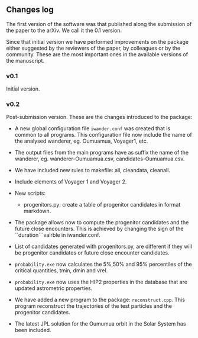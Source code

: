 
Changes log
-----------

The first version of the software was that published along the
submission of the paper to the arXiv. We call it the 0.1 version.

Since that initial version we have performed improvements on the
package either suggested by the reviewers of the paper, by colleagues
or by the community.  These are the most important
ones in the available versions of the manuscript.

### v0.1


Initial version.

### v0.2

Post-submission version.  These are the changes introduced to the
package:

* A new global configuration file ``iwander.conf`` was created that is
  common to all programs.  This configuration file now include the
  name of the analysed wanderer, eg. Oumuamua, Voyager1, etc.

* The output files from the main programs have as suffix the name of
  the wanderer, eg. wanderer-Oumuamua.csv, candidates-Oumuamua.csv.

* We have included new rules to makefile: all, cleandata, cleanall.

* Include elements of Voyager 1 and Voyager 2.

* New  scripts: 
  
  * progenitors.py: create a table of progenitor candidates in format
    markdown.

* The package allows now to compute the progenitor candidates and the
  future close encounters.  This is achieved by changing the sign of
  the ``duration```vairble in iwander.conf.

* List of candidates generated with progenitors.py, are different if
  they will be progenitor candidates or future close encounter
  candidates.

* ``probability.exe`` now calculates the 5%,50% and 95% percentiles of
  the critical quantities, tmin, dmin and vrel.

* ``probability.exe`` now uses the HIP2 properties in the database
  that are updated astrometric properties.

* We have added a new program to the package: ``reconstruct.cpp``.
  This program reconstruct the trajectories of the test particles and
  the progenitor candidates.

* The latest JPL solution for the Oumumua orbit in the Solar System
  has been included.
